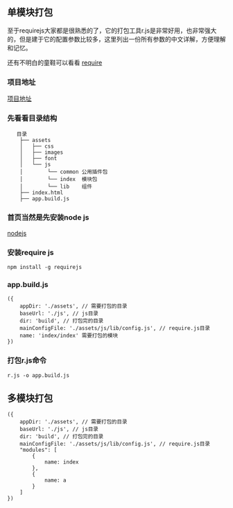 ## 单模块打包

至于requirejs大家都是很熟悉的了，它的打包工具r.js是非常好用，也非常强大的，但是建于它的配置参数比较多，这里列出一份所有参数的中文详解，方便理解和记忆。

还有不明白的童鞋可以看看 [require](https://missxiaolin.github.io/2017/03/11/%E5%89%8D%E7%AB%AF/require/)

### 项目地址

[项目地址](https://github.com/missxiaolin/require)

### 先看看目录结构

~~~
   目录
    ├── assets                 
    │   ├── css 
    │   ├── images
    │   ├── font
    │   └── js
    │        └── common 公用插件包
    │        └── index  模块包
    │        └── lib    组件
    ├── index.html  
    ├── app.build.js                   
~~~

### 首页当然是先安装node js

[nodejs](http://nodejs.cn/)

### 安装require js

~~~
npm install -g requirejs
~~~

### app.build.js

~~~
({
    appDir: './assets', // 需要打包的目录
    baseUrl: './js', // js目录
    dir: 'build', // 打包完的目录
    mainConfigFile: './assets/js/lib/config.js', // require.js目录
    name: 'index/index' 需要打包的模块
})
~~~

### 打包r.js命令

~~~
r.js -o app.build.js
~~~

## 多模块打包

~~~
({
    appDir: './assets', // 需要打包的目录
    baseUrl: './js', // js目录
    dir: 'build', // 打包完的目录
    mainConfigFile: './assets/js/lib/config.js', // require.js目录
    "modules": [
    	{
    		name: index
    	},
    	{
    		name: a
    	}
    ]
})
~~~

